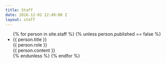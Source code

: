 ```yaml
---
title: Staff
date: 2016-12-01 22:49:00 Z
layout: staff
---
```


<ul>
    {% for person in site.staff %}
    {% unless person.published == false %}
    <li>
        <div class="name">{{ person.title }}</div>
        <div class="role">{{ person.role }}</div>
        <div class="blurb">{{ person.content }}</div>
    </li>
    {% endunless %}
    {% endfor %}
</ul>